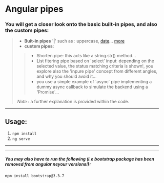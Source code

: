 # Angular pipes

### You will get a closer look onto the basic built-in pipes, and also the custom pipes:
> - **Buit-in pipes** '|' such as : uppercase, [date](https://angular.io/api/common/DatePipe)... [more](https://angular.io/guide/pipes)
> - **custom pipes**:
> > - Shorten pipe: this acts like a string.str() method... 
> > - List fitering pipe based on 'select' input: depending on the selected value, the status matching criteria is shown!, you explore also the 'inpure pipe' concept from different angles, and why you should avoid it...
> > - you use a simple example of 'async' pipe implementing a dummy async callback to simulate the backend using a 'Promise'...	
> 
> 
> 
> 
>*Note* : a further explanation is provided within the code.

- - -


## Usage:
1. `npm install`
2. `ng serve`


- - -

* * *

##### *You may also have to run the following (i.e bootstrap package has been removed from angular neyour versions!):*

`npm install bootstrap@3.3.7`





